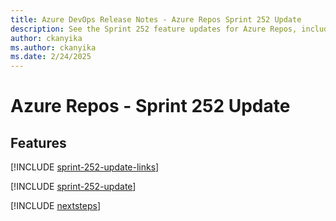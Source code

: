 ```yaml
---
title: Azure DevOps Release Notes - Azure Repos Sprint 252 Update
description: See the Sprint 252 feature updates for Azure Repos, including next steps.
author: ckanyika
ms.author: ckanyika
ms.date: 2/24/2025
---
```


# Azure Repos - Sprint 252 Update

## Features

[!INCLUDE [sprint-252-update-links](../includes/repos/sprint-252-update-links.md)]

[!INCLUDE [sprint-252-update](../includes/repos/sprint-252-update.md)]

[!INCLUDE [nextsteps](../includes/nextsteps.md)]
